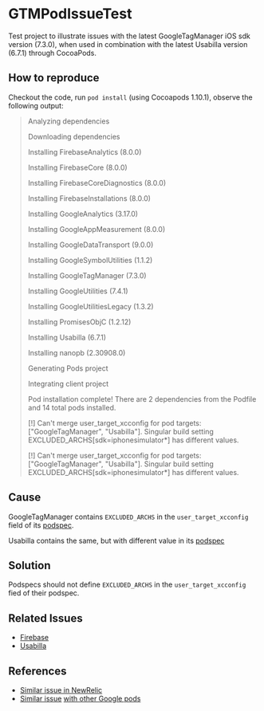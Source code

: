 # GTMPodIssueTest

Test project to illustrate issues with the latest GoogleTagManager iOS sdk version (7.3.0), when used in combination with the latest Usabilla version (6.7.1) through CocoaPods.

## How to reproduce

Checkout the code, run `pod install` (using Cocoapods 1.10.1), observe the following output:

> Analyzing dependencies
> 
> Downloading dependencies
> 
> Installing FirebaseAnalytics (8.0.0)
> 
> Installing FirebaseCore (8.0.0)
> 
> Installing FirebaseCoreDiagnostics (8.0.0)
> 
> Installing FirebaseInstallations (8.0.0)
> 
> Installing GoogleAnalytics (3.17.0)
> 
> Installing GoogleAppMeasurement (8.0.0)
> 
> Installing GoogleDataTransport (9.0.0)
> 
> Installing GoogleSymbolUtilities (1.1.2)
> 
> Installing GoogleTagManager (7.3.0)
> 
> Installing GoogleUtilities (7.4.1)
> 
> Installing GoogleUtilitiesLegacy (1.3.2)
> 
> Installing PromisesObjC (1.2.12)
> 
> Installing Usabilla (6.7.1)
> 
> Installing nanopb (2.30908.0)
> 
> Generating Pods project
> 
> Integrating client project
> 
> Pod installation complete! There are 2 dependencies from the Podfile and 14 total pods installed.
> 
> [!] Can't merge user_target_xcconfig for pod targets: ["GoogleTagManager", "Usabilla"]. Singular build setting EXCLUDED_ARCHS[sdk=iphonesimulator*] has different values.
> 
> [!] Can't merge user_target_xcconfig for pod targets: ["GoogleTagManager", "Usabilla"]. Singular build setting EXCLUDED_ARCHS[sdk=iphonesimulator*] has different values.

## Cause
GoogleTagManager contains `EXCLUDED_ARCHS` in the `user_target_xcconfig` field of its [podspec](https://github.com/CocoaPods/Specs/blob/master/Specs/9/5/6/GoogleTagManager/7.3.0/GoogleTagManager.podspec.json).

Usabilla contains the same, but with different value in its [podspec](https://github.com/CocoaPods/Specs/blob/master/Specs/0/2/3/Usabilla/6.7.1/Usabilla.podspec.json)

## Solution
Podspecs should not define `EXCLUDED_ARCHS` in the `user_target_xcconfig` fied of their podspec. 

## Related Issues
* [Firebase](https://github.com/firebase/firebase-ios-sdk/issues/8092)
* [Usabilla](https://github.com/usabilla/usabilla-u4a-ios-swift-sdk/issues/219)

## References
* [Similar issue in NewRelic](https://discuss.newrelic.com/t/issues-with-pod-install-related-to-excluded-archs/120131/18)
* [Similar issue](https://groups.google.com/g/ima-sdk/c/_RSd8NMYvRo) [with other Google pods](https://stackoverflow.com/a/66592995/819110)

